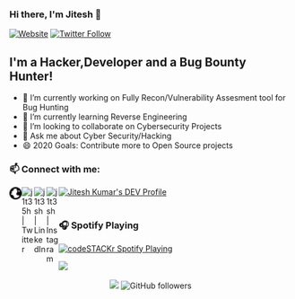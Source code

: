 ### Hi there, I'm Jitesh 👋

[![Website](https://img.shields.io/website?label=jitesh.tech&style=for-the-badge&url=https%3A%2F%2Fjitesh.tech)](https://jitesh.tech)
[![Twitter Follow](https://img.shields.io/twitter/follow/j1t35h?color=1DA1F2&logo=twitter&style=for-the-badge)](https://twitter.com/intent/follow?original_referer=https%3A%2F%2Fgithub.com%2Fj1t3sh&screen_name=j1t35h)

## I'm a Hacker,Developer and a Bug Bounty Hunter!

- 🔭 I’m currently working on Fully Recon/Vulnerability Assesment tool for Bug Hunting
- 🌱 I’m currently learning Reverse Engineering
- 👯 I’m looking to collaborate on Cybersecurity Projects
- 💬 Ask me about Cyber Security/Hacking
- 😄 2020 Goals: Contribute more to Open Source projects

### 📫 Connect with me:

<a href="https://j1t3sh.github.io">
    <img align="left" alt="j1t3sh.github.io" width="22px" src="https://raw.githubusercontent.com/iconic/open-iconic/master/svg/globe.svg" />
  </a>
<a href="https://twitter.com/j1t35h">
    <img align="left" alt="j1t35h | Twitter" width="22px" src="https://cdn.jsdelivr.net/npm/simple-icons@v3/icons/twitter.svg" />     
  </a>
<a href="https://linkedin.com/in/j1t3sh">
    <img align="left" alt="j1t3sh | LinkedIn" width="22px" src="https://cdn.jsdelivr.net/npm/simple-icons@v3/icons/linkedin.svg" />        
  </a>
 <a href="https://instagram.com/jitesh.haxx">
    <img align="left" alt="j1t3sh | Instagram" width="22px" src="https://cdn.jsdelivr.net/npm/simple-icons@v3/icons/instagram.svg"/>        
  </a>
 <a href="https://dev.to/j1t3sh">
  <img src="https://d2fltix0v2e0sb.cloudfront.net/dev-badge.svg" alt="Jitesh Kumar's DEV Profile" height="30" width="30">
  </a>
        
  
<br />
<br />

### 🎧 Spotify Playing 
[<img src="https://now-playing-codestackr.vercel.app/api/spotify-playing" alt="codeSTACKr Spotify Playing" width="350" />](https://open.spotify.com/user/m2zw1izlrc4jprh52zmbmt90f)

<img src='https://github-readme-stats.vercel.app/api?username=j1t3sh&&show_icons=true&title_color=ffffff&icon_color=bb2acf&text_color=daf7dc&bg_color=151515'/>
<br />
<p align='center'>
  <!--<a href="#"><img src="https://badges.pufler.dev/visits/j1t3sh/j1t3sh"></a>             -->
  <a href="#"><img src="https://badges.pufler.dev/years/j1t3sh"></a>
  <img alt="GitHub followers" src="https://img.shields.io/github/followers/j1t3sh?style=social">
</p>


